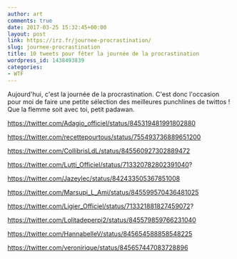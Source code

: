 ```yaml
---
author: art
comments: true
date: 2017-03-25 15:32:45+00:00
layout: post
link: https://irz.fr/journee-procrastination/
slug: journee-procrastination
title: 10 tweets pour fêter la journée de la procrastination
wordpress_id: 1438493839
categories:
- WTF
---
```


Aujourd'hui, c'est la journée de la procrastination. C'est donc l'occasion pour moi de faire une petite sélection des meilleures punchlines de twittos ! Que la flemme soit avec toi, petit padawan.
<!-- more -->

https://twitter.com/Adagio_officiel/status/845319481991802880

https://twitter.com/recettepourtous/status/755493736889651200

https://twitter.com/CollibrisLdL/status/845560927302889472

https://twitter.com/Lutti_Officiel/status/713320782802391040?

https://twitter.com/Jazeylec/status/842433505367851008

https://twitter.com/Marsupi_L_Ami/status/845599570436481025

https://twitter.com/Ligier_Officiel/status/713321881827459072?

https://twitter.com/Lolitadeperpi2/status/845579859766231040

https://twitter.com/HannabelleV/status/845654588858548225

https://twitter.com/veronirique/status/845657447083728896

